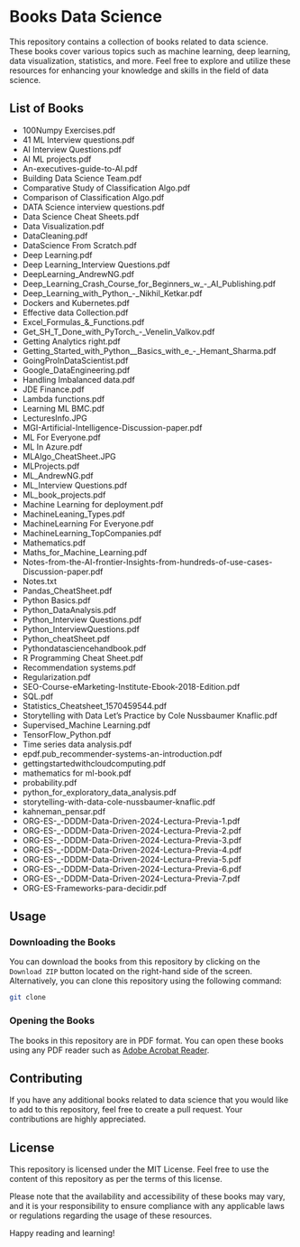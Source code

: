 # Books Data Science

This repository contains a collection of books related to data science. These books cover various topics such as machine learning, deep learning, data visualization, statistics, and more. Feel free to explore and utilize these resources for enhancing your knowledge and skills in the field of data science.

## List of Books
- 100Numpy Exercises.pdf
- 41 ML Interview questions.pdf
- AI Interview Questions.pdf
- AI ML projects.pdf
- An-executives-guide-to-AI.pdf
- Building Data Science Team.pdf
- Comparative Study of Classification Algo.pdf
- Comparison of Classification Algo.pdf
- DATA Science interview questions.pdf
- Data Science Cheat Sheets.pdf
- Data Visualization.pdf
- DataCleaning.pdf
- DataScience From Scratch.pdf
- Deep Learning.pdf
- Deep Learning_Interview Questions.pdf
- DeepLearning_AndrewNG.pdf
- Deep_Learning_Crash_Course_for_Beginners_w_-_AI_Publishing.pdf
- Deep_Learning_with_Python_-_Nikhil_Ketkar.pdf
- Dockers and Kubernetes.pdf
- Effective data Collection.pdf
- Excel_Formulas_&_Functions.pdf
- Get_SH_T_Done_with_PyTorch_-_Venelin_Valkov.pdf
- Getting Analytics right.pdf
- Getting_Started_with_Python__Basics_with_e_-_Hemant_Sharma.pdf
- GoingProInDataScientist.pdf
- Google_DataEngineering.pdf
- Handling Imbalanced data.pdf
- JDE Finance.pdf
- Lambda functions.pdf
- Learning ML BMC.pdf
- LecturesInfo.JPG
- MGI-Artificial-Intelligence-Discussion-paper.pdf
- ML For Everyone.pdf
- ML In Azure.pdf
- MLAlgo_CheatSheet.JPG
- MLProjects.pdf
- ML_AndrewNG.pdf
- ML_Interview Questions.pdf
- ML_book_projects.pdf
- Machine Learning for deployment.pdf
- MachineLeaning_Types.pdf
- MachineLearning For Everyone.pdf
- MachineLearning_TopCompanies.pdf
- Mathematics.pdf
- Maths_for_Machine_Learning.pdf
- Notes-from-the-AI-frontier-Insights-from-hundreds-of-use-cases-Discussion-paper.pdf
- Notes.txt
- Pandas_CheatSheet.pdf
- Python Basics.pdf
- Python_DataAnalysis.pdf
- Python_Interview Questions.pdf
- Python_InterviewQuestions.pdf
- Python_cheatSheet.pdf
- Pythondatasciencehandbook.pdf
- R Programming Cheat Sheet.pdf
- Recommendation systems.pdf
- Regularization.pdf
- SEO-Course-eMarketing-Institute-Ebook-2018-Edition.pdf
- SQL.pdf
- Statistics_Cheatsheet_1570459544.pdf
- Storytelling with Data Let’s Practice by Cole Nussbaumer Knaflic.pdf
- Supervised_Machine Learning.pdf
- TensorFlow_Python.pdf
- Time series data analysis.pdf
- epdf.pub_recommender-systems-an-introduction.pdf
- gettingstartedwithcloudcomputing.pdf
- mathematics for ml-book.pdf
- probability.pdf
- python_for_exploratory_data_analysis.pdf
- storytelling-with-data-cole-nussbaumer-knaflic.pdf
- kahneman_pensar.pdf 
- ORG-ES-_-DDDM-Data-Driven-2024-Lectura-Previa-1.pdf 
- ORG-ES-_-DDDM-Data-Driven-2024-Lectura-Previa-2.pdf 
- ORG-ES-_-DDDM-Data-Driven-2024-Lectura-Previa-3.pdf 
- ORG-ES-_-DDDM-Data-Driven-2024-Lectura-Previa-4.pdf 
- ORG-ES-_-DDDM-Data-Driven-2024-Lectura-Previa-5.pdf 
- ORG-ES-_-DDDM-Data-Driven-2024-Lectura-Previa-6.pdf 
- ORG-ES-_-DDDM-Data-Driven-2024-Lectura-Previa-7.pdf 
- ORG-ES-Frameworks-para-decidir.pdf

## Usage

### Downloading the Books

You can download the books from this repository by clicking on the `Download ZIP` button located on the right-hand side of the screen. Alternatively, you can clone this repository using the following command:

```bash
git clone
```

### Opening the Books

The books in this repository are in PDF format. You can open these books using any PDF reader such as [Adobe Acrobat Reader](https://get.adobe.com/reader/).

## Contributing
If you have any additional books related to data science that you would like to add to this repository, feel free to create a pull request. Your contributions are highly appreciated.

## License
This repository is licensed under the MIT License. Feel free to use the content of this repository as per the terms of this license.

Please note that the availability and accessibility of these books may vary, and it is your responsibility to ensure compliance with any applicable laws or regulations regarding the usage of these resources.

Happy reading and learning!
